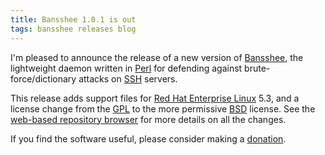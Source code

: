 ```yaml
---
title: Bansshee 1.0.1 is out
tags: bansshee releases blog
---
```


I'm pleased to announce the release of a new version of [Bansshee](http://bansshee.wincent.com/), the lightweight daemon written in [Perl](/wiki/Perl) for defending against brute-force/dictionary attacks on [SSH](/wiki/SSH) servers.

This release adds support files for [Red Hat Enterprise Linux](/wiki/Red_Hat_Enterprise_Linux) 5.3, and a license change from the [GPL](/wiki/GPL) to the more permissive [BSD](/wiki/BSD) license. See the [web-based repository browser](http://git.wincent.com/bansshee.git) for more details on all the changes.

If you find the software useful, please consider making a [donation](http://wincent.com/a/products/bansshee/#donations).

